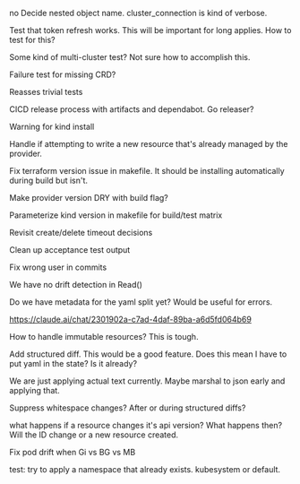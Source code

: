 no Decide nested object name. cluster_connection is kind of verbose.

Test that token refresh works. This will be important for long applies. How to test for this?

Some kind of multi-cluster test? Not sure how to accomplish this.



Failure test for missing CRD?

Reasses trivial tests

CICD release process with artifacts and dependabot. Go releaser?

Warning for kind install

Handle if attempting to write a new resource that's already managed by the provider.

Fix terraform version issue in makefile. It should be installing automatically during build but isn't.

Make provider version DRY with build flag?

Parameterize kind version in makefile for build/test matrix

Revisit create/delete timeout decisions

Clean up acceptance test output

Fix wrong user in commits

We have no drift detection in Read()


Do we have metadata for the yaml split yet? Would be useful for errors.

https://claude.ai/chat/2301902a-c7ad-4daf-89ba-a6d5fd064b69

How to handle immutable resources? This is tough.


Add structured diff. This would be a good feature. Does this mean I have to put yaml in the state? Is it already?

We are just applying actual text currently. Maybe marshal to json early and applying that.

Suppress whitespace changes? After or during structured diffs?


what happens if a resource changes it's api version? What happens then? Will the ID change or a new resource created.

Fix pod drift when Gi vs BG vs MB

test: try to apply a namespace that already exists. kubesystem or default.